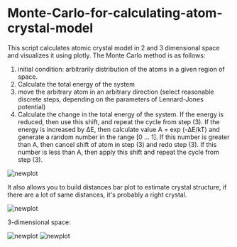 # Monte-Carlo-for-calculating-atom-crystal-model

This script calculates atomic crystal model in 2 and 3 dimensional space and visualizes it using plotly. 
The Monte Carlo method is as follows: 
1) initial condition: arbitrarily distribution of the atoms in a given region of space.
2) Calculate the total energy of the system
3) move the arbitrary atom in an arbitrary direction (select reasonable discrete steps, depending on the parameters of Lennard-Jones potential)
4) Calculate the change in the total energy of the system. If the energy is reduced, then use this shift, and repeat the cycle from step (3). If the energy is increased by ΔE, then calculate value A = exp (-ΔE/kT) and generate a random number in the range [0 ... 1]. If this number is greater than A, then cancel shift of atom in step (3) and redo step (3). If this number is less than A, then apply this shift and repeat the cycle from step (3).
 
![newplot](https://user-images.githubusercontent.com/79414726/187230008-96a748fd-83ad-4ecb-9916-f6599b28f7de.png)

It also allows you to build distances bar plot to estimate crystal structure, if there are a lot of same distances, it's probably a right crystal.

![newplot](https://user-images.githubusercontent.com/79414726/187230158-f1acdedf-e147-47b5-85f3-74e663d97fe4.png)



3-dimensional space:



![newplot](https://user-images.githubusercontent.com/79414726/187231047-31712a3e-2886-464e-bca5-0ec4c8475e27.png)
![newplot](https://user-images.githubusercontent.com/79414726/187231139-0efab6ac-6eb1-4c05-bb82-20a65fa61cac.png)
